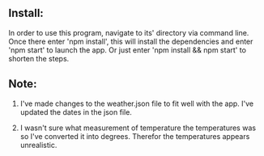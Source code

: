 Install:
--------
In order to use this program, navigate to its' directory via command line.
Once there enter 'npm install', this will install the dependencies and enter
'npm start' to launch the app. Or just enter 'npm install && npm start' to
shorten the steps.

Note:
-----
1) I've made changes to the weather.json file to fit well with the app. I've updated
   the dates in the json file.

2) I wasn't sure what measurement of temperature the temperatures was so I've converted
   it into degrees. Therefor the temperatures appears unrealistic.